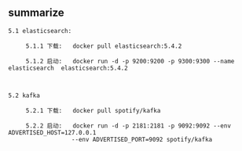 ## summarize 

    5.1 elasticsearch:  
         
         5.1.1 下载:   docker pull elasticsearch:5.4.2
         
         5.1.2 启动:   docker run -d -p 9200:9200 -p 9300:9300 --name elasticsearch  elasticsearch:5.4.2
         
       
    
    5.2 kafka 
    
         5.2.1 下载:   docker pull spotify/kafka
         
         5.2.2 启动:   docker run -d -p 2181:2181 -p 9092:9092 --env ADVERTISED_HOST=127.0.0.1
                      --env ADVERTISED_PORT=9092 spotify/kafka  
   
         
   